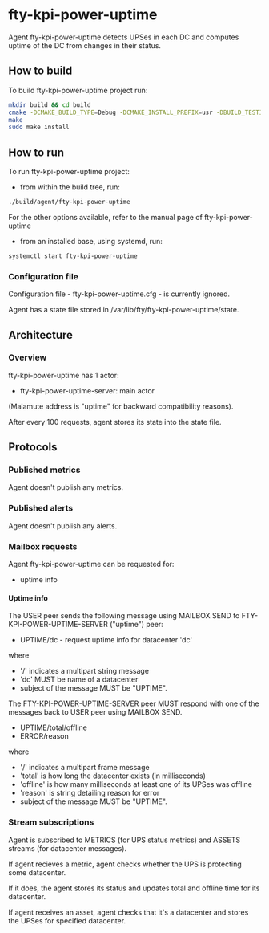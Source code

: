 # fty-kpi-power-uptime

Agent fty-kpi-power-uptime detects UPSes in each DC and computes uptime of the DC from changes in their status.

## How to build

To build fty-kpi-power-uptime project run:

```bash
mkdir build && cd build
cmake -DCMAKE_BUILD_TYPE=Debug -DCMAKE_INSTALL_PREFIX=usr -DBUILD_TESTING=On ..
make
sudo make install
```

## How to run

To run fty-kpi-power-uptime project:

* from within the build tree, run:

```bash
./build/agent/fty-kpi-power-uptime
```

For the other options available, refer to the manual page of fty-kpi-power-uptime

* from an installed base, using systemd, run:

```bash
systemctl start fty-kpi-power-uptime
```

### Configuration file

Configuration file - fty-kpi-power-uptime.cfg - is currently ignored.

Agent has a state file stored in /var/lib/fty/fty-kpi-power-uptime/state.

## Architecture

### Overview

fty-kpi-power-uptime has 1 actor:

* fty-kpi-power-uptime-server: main actor

(Malamute address is "uptime" for backward compatibility reasons).

After every 100 requests, agent stores its state into the state file.

## Protocols

### Published metrics

Agent doesn't publish any metrics.

### Published alerts

Agent doesn't publish any alerts.

### Mailbox requests

Agent fty-kpi-power-uptime can be requested for:

* uptime info

#### Uptime info

The USER peer sends the following message using MAILBOX SEND to
FTY-KPI-POWER-UPTIME-SERVER ("uptime") peer:

* UPTIME/dc - request uptime info for datacenter 'dc'

where
* '/' indicates a multipart string message
* 'dc' MUST be name of a datacenter
* subject of the message MUST be "UPTIME".

The FTY-KPI-POWER-UPTIME-SERVER peer MUST respond with one of the messages back to USER
peer using MAILBOX SEND.

* UPTIME/total/offline
* ERROR/reason

where
* '/' indicates a multipart frame message
* 'total' is how long the datacenter exists (in milliseconds)
* 'offline' is how many milliseconds at least one of its UPSes was offline
* 'reason' is string detailing reason for error
* subject of the message MUST be "UPTIME".

### Stream subscriptions

Agent is subscribed to METRICS (for UPS status metrics) and ASSETS streams (for datacenter messages).

If agent recieves a metric, agent checks whether the UPS is protecting some datacenter.

If it does, the agent stores its status and updates total and offline time for its datacenter.

If agent receives an asset, agent checks that it's a datacenter and stores the UPSes for specified datacenter.
